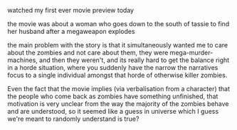 watched my first ever movie preview today

the movie was about a woman who goes down to the south of tassie to find her
husband after a megaweapon explodes

the main problem with the story is that it simultaneously wanted me to care
about the zombies and not care about them, they were mega-murder-machines, and
then they weren't, and its really hard to get the balance right in a horde
situation, where you suddenly have the narrow the narratives focus to a single
individual amongst that horde of otherwise killer zombies.

Even the fact that the movie implies (via verbalisation from a character) that
the people who come back as zombies have something unfinished, that motivation
is very unclear from the way the majority of the zombies behave and are
understood, so it seemed like a guess in universe which I guess we're meant
to randomly understand is true?